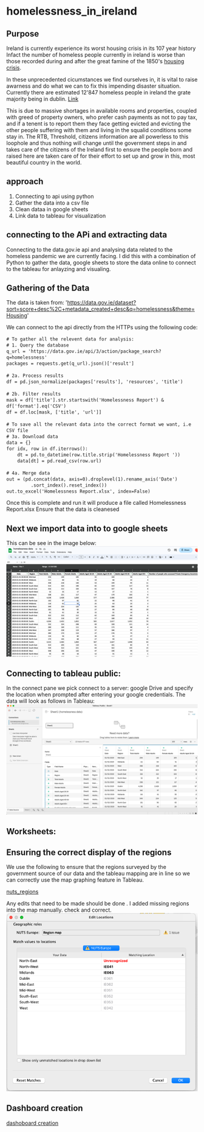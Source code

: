# homelessness_in_ireland

## Purpose
Ireland is currently experience its worst housing crisis in its 107 year history Infact the number of homeless people currently in ireland is worse than those recorded during and after the great famine of the 1850's [housing crisis](https://www.euronews.com/2023/07/06/irelands-housing-crisis-millennials-a-generation-sacrificed#:~:text=The%20housing%20crisis%20in%20Ireland,in%20the%20mid%2D19th%20century).

In these unprecedented cicumstances we find ourselves in, it is vital to raise awarness and do what we can to fix this impending disaster situation.
Currently there are estimated 12'847 homeless people in ireland the grate majority being in dublin. 
[Link](https://homelessnessinireland.ie/#:~:text=Homelessness%20is%20an%20issue%20experienced,accessing%20emergency%20accommodation%20in%20Ireland.)

This is due to massive shortages in available rooms and properties, coupled with greed of property owners, who prefer cash payments as not to pay tax, and if a tenent is to report them they face getting evicted and evicting the other people suffering with them and living in the squalid conditions some stay in. The RTB, Threshold, citizens information are all powerless to this loophole and thus nothing will change until the government steps in and takes care of the citizens of the Ireland first to ensure the people born and raised here are taken care of for their effort to set up and grow in this, most beautiful country in the world.

## approach

1. Connecting to api using python
2. Gather the data into a csv file
3. Clean dataa in google sheets
4. Link data to tableau for visualization


## connecting to the APi and extracting data
Connecting to the data.gov.ie api and analysing data related to the homeless pandemic we are currently facing.
I did this with a combination of Python to gather the data, google sheets to store the data online to connect to the tableau for anlayzing and visualing.


## Gathering of the Data
The data is taken from: 'https://data.gov.ie/dataset?sort=score+desc%2C+metadata_created+desc&q=homelessness&theme=Housing'

We can connect to the api directly from the HTTPs using the following code:
```
# To gather all the relevent data for analysis:
# 1. Query the database
q_url = 'https://data.gov.ie/api/3/action/package_search?q=homelessness'
packages = requests.get(q_url).json()['result']

# 2a. Process results
df = pd.json_normalize(packages['results'], 'resources', 'title')

# 2b. Filter results
mask = df['title'].str.startswith('Homelessness Report') & df['format'].eq('CSV')
df = df.loc[mask, ['title', 'url']]

# To save all the relevant data into the correct format we want, i.e CSV file
# 3a. Download data
data = {}
for idx, row in df.iterrows():
    dt = pd.to_datetime(row.title.strip('Homelessness Report '))
    data[dt] = pd.read_csv(row.url)

# 4a. Merge data
out = (pd.concat(data, axis=0).droplevel(1).rename_axis('Date')
         .sort_index().reset_index())
out.to_excel('Homelessness Report.xlsx', index=False)

```

Once this is complete and run it will produce a file called Homelessness Report.xlsx
Ensure that the data is cleanesed 

## Next we import data into to google sheets 

This can be see in the image below:
![Gsheets](https://github.com/nabeels91/homelessness_in_ireland/blob/main/Gsheets.png)


## Connecting to tableau public:

In the connect pane we pick connect to a server: google Drive and specify the location when prompted after entering your google credentials.
The data will look as follows in Tableau:
![tableau](https://github.com/nabeels91/homelessness_in_ireland/blob/main/Tableau%20import.png)

## Worksheets:

## Ensuring the correct display of the regions
We use the following to ensure that the regions surveyed by the government source of our data and the tableau mapping are in line so we can correctly use the map graphing feature in Tableau.

[nuts_regions](https://en.wikipedia.org/wiki/NUTS_statistical_regions_of_Ireland)

Any edits that need to be made should be done . I added missing regions into the map manually. check and correct.
![editing map](https://github.com/nabeels91/homelessness_in_ireland/blob/main/editing%20map.png)


## Dashboard creation
[dashoboard creation](https://public.tableau.com/app/profile/nabeel4512/viz/HomelessnessinIreland/homelessnessinIreland?publish=yes)






